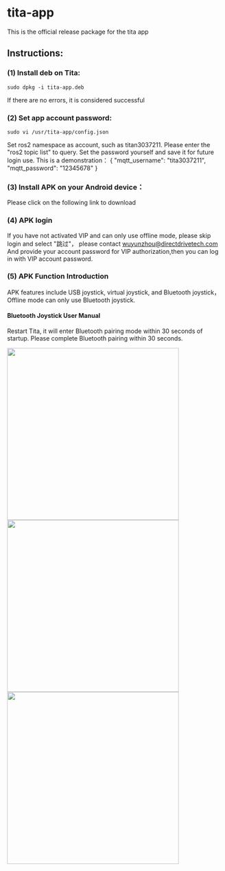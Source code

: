 # tita-app
This is the official release package for the tita app

## Instructions:

### (1) Install deb on Tita:
    sudo dpkg -i tita-app.deb
If there are no errors, it is considered successful
### (2) Set app account password:
    sudo vi /usr/tita-app/config.json
Set ros2 namespace as account, such as titan3037211. Please enter the "ros2 topic list" to query. Set the password yourself and save it for future login use.
This is a demonstration：
{
    "mqtt_username": "tita3037211",
    "mqtt_password": "12345678"
}
### (3) Install APK on your Android device：
Please click on the following link to download
### (4) APK login
If you have not activated VIP and can only use offline mode, please skip login and select "跳过"，
please contact wuyunzhou@directdrivetech.com And provide your account password for VIP authorization,then you can log in with VIP account password.
### (5) APK Function Introduction
APK features include USB joystick, virtual joystick, and Bluetooth joystick，Offline mode can only use Bluetooth joystick.
#### Bluetooth Joystick User Manual
Restart Tita, it will enter Bluetooth pairing mode within 30 seconds of startup. Please complete Bluetooth pairing within 30 seconds.

<img src="https://github.com/user-attachments/assets/eebbe82c-5961-4f8a-b2d8-24ed1a350aac" width="400" />
<img src="https://github.com/user-attachments/assets/1573cc04-ac11-4967-aa17-710eba5f095a" width="400" />
<img src="https://github.com/user-attachments/assets/f1d33550-bf4c-4a98-99e3-336234f5c44a" width="400" />
